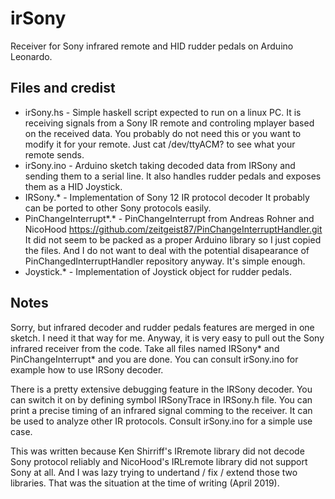 # irSony
Receiver for Sony infrared remote and HID rudder pedals on Arduino Leonardo.

## Files and credist
* irSony.hs - Simple haskell script expected to run on a linux PC. It is receiving
  signals from a Sony IR remote and controling mplayer based on the received data.
  You probably do not need this or you want to modify it for your remote.
  Just cat /dev/ttyACM? to see what your remote sends.
* irSony.ino - Arduino sketch taking decoded data from IRSony and sending them
  to a serial line. It also handles rudder pedals and exposes them as a HID
  Joystick.
* IRSony.* - Implementation of Sony 12 IR protocol decoder
  It probably can be ported to other Sony protocols easily.
* PinChangeInterrupt*.* - PinChangeInterrupt from Andreas Rohner and NicoHood
  https://github.com/zeitgeist87/PinChangeInterruptHandler.git
  It did not seem to be packed as a proper Arduino library so I just copied
  the files. And I do not want to deal with the potential disapearance
  of PinChangedInterruptHandler repository anyway. It's simple enough.
* Joystick.* - Implementation of Joystick object for rudder pedals.

## Notes
Sorry, but infrared decoder and rudder pedals features are merged in one sketch.
I need it that way for me. Anyway, it is very easy to pull out the Sony infrared
receiver from the code. Take all files named IRSony* and PinChangeInterrupt* and
you are done. You can consult irSony.ino for example how to use IRSony decoder.

There is a pretty extensive debugging feature in the IRSony decoder. You can switch
it on by defining symbol IRSonyTrace in IRSony.h file. You can print a precise
timing of an infrared signal comming to the receiver. It can be used to analyze
other IR protocols. Consult irSony.ino for a simple use case.

This was written because Ken Shirriff's IRremote library did not decode Sony
protocol reliably and NicoHood's IRLremote library did not support Sony at all.
And I was lazy trying to undertand / fix / extend those two libraries. That was
the situation at the time of writing (April 2019).
